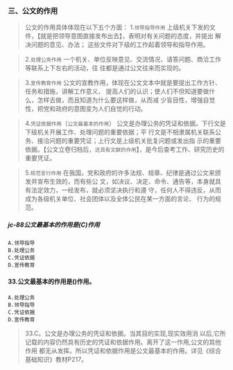 ### 三、公文的作用
>   公文的作用具体体现在以下五个方面：
    1.`领导指导作用`
        上级机关下发的文件，【就是把领导意图直接发布出去】，表明对有关问题的态度，并提出
        解决问题的意见、办法；
        这些文件对下级的工作起着领导和指导作用。
        
>   2.`处理公务作用`
        一个机关、单位反映意见、交流情况、请答问题、商洽工作等联系上下左右的活动，往
        往都是通过公文往来而实现的。
        
>   3.`宣传教育作用`
        公文的宣教作用，体现在公文文本中就是要提出工作方针、任务和措施，讲解工作意义，
        提高人们的认识；使人们不但知道要做什么，怎样去做，而且知道为什么要这样做，从而减
        少盲目性，增强自觉性，把党和政府的意图变为人们自觉的行动。
        
>   4.`凭证依据作用`（`公文最基本的作用`）
        公文是办理公务的凭证和依据。下行文是下级机关开展工作、处理问题的重要依据；平
        行文是不相隶属机关联系公务、接洽问题的重要凭证；上行文是上级机关批复问题或发出指
        示的重要依据。【公文立卷归档后，`还具有文献的作用`】，是今后查考工作、研究历史的重要凭证。
        
>   5.`规范言行作用`
        在我国，党和政府的许多法规、规章、纪律是通过公文来颁发并宣布生效的，而有些公
        文，如决议、决定、命令、通告等，本身就具有法定效力，一经发布，就必须坚决执行和遵
        守，任何人不得违反，从而成为各级机关单位、社会团体以及全体公民在某一方面的言论、
        行为的规范。


##### jc-88公文最基本的作用是(C)作用
    A.领导指导
    B.处理公务
    C.凭证依据
    D.宣传教育

#### 33.公文最基本的作用是()作用。
    A.处理公务
    B.领导指导
    C.凭证依据
    D.宣传教育
>   33.C。公文是办理公务的凭证和依据。当其目的实现,现实效用消
    以后,它所记载的内容仍然具有历史的凭证和依据作用。离开了这一作用,公文的其他作用
    都无从发挥。所以凭证和依据作用是公文最基本的作用。详见《综合基础知识》教材P217。









































    